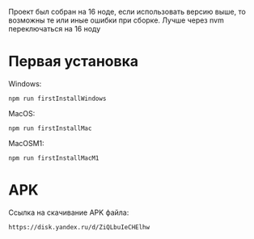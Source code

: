 Проект был собран на 16 ноде, если использовать версию выше, то возможны те или иные ошибки при сборке. Лучше через nvm переключаться на 16 ноду

# Первая установка
Windows: 
```
npm run firstInstallWindows
```
MacOS:
```
npm run firstInstallMac
```
MacOSM1:
```
npm run firstInstallMacM1
```

# APK
Ссылка на скачивание APK файла:

```
https://disk.yandex.ru/d/ZiQLbuIeCHElhw
```
